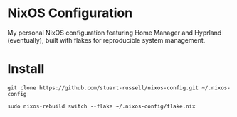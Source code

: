 # NixOS Configuration
My personal NixOS configuration featuring Home Manager and Hyprland (eventually), built with flakes for reproducible system management.

# Install
`git clone https://github.com/stuart-russell/nixos-config.git ~/.nixos-config`

`sudo nixos-rebuild switch --flake ~/.nixos-config/flake.nix`
